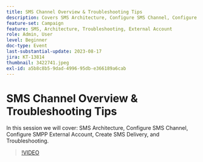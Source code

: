 ```yaml
---
title: SMS Channel Overview & Troubleshooting Tips
description: Covers SMS Architecture, Configure SMS Channel, Configure SMPP External Account, Create SMS Delivery, and Troubleshooting.
feature-set: Campaign
feature: SMS, Architecture, Troubleshooting, External Account
role: Admin, User
level: Beginner
doc-type: Event
last-substantial-update: 2023-08-17
jira: KT-13814
thumbnail: 3422741.jpeg
exl-id: a5b8c8b5-9dad-4996-95db-e366189a6cab
---
```

# SMS Channel Overview & Troubleshooting Tips

In this session we will cover: SMS Architecture, Configure SMS Channel, Configure SMPP External Account, Create SMS Delivery, and Troubleshooting.

>[!VIDEO](https://video.tv.adobe.com/v/3422741/?learn=on)
